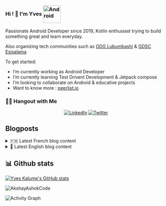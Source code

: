### Hi ! 👋 I'm Yves <img align="center" alt="Android" width="55" src="https://media.giphy.com/media/Y4bzv6DYbYzy8jDnoW/giphy.gif" />
Passionate Android Developer since 2019, Kotlin enthusiast trying to build something great and learn everyday.

Also organizing tech communities such as [GDG Lubumbashi](https://gdg.community.dev/gdg-lubumbashi/) & [GDSC Esisalama](https://gdsc.community.dev/higher-school-of-computer-science-salama/)

To get started:

- I’m currently working as Android Developer
- I’m currently learning Test Drivent Development & Jetpack compose
- I’m looking to collaborate on Android & educative projects
- Want to know more : [peerlist.io](https://peerlist.io/kalumeyves)

<h3> 🤝🏻 Hangout with Me </h3>

<p align="center">
<a href="https://www.linkedin.com/in/yveskalume/"><img alt="LinkedIn" src="https://img.shields.io/badge/LinkedIn-YvesKalume-blue?style=flat-square&logo=linkedin"></a>
<a href="https://twitter.com/kalumeyves"><img alt="Twitter" src="https://img.shields.io/badge/Twitter-KalumeYves-blue?style=flat-square&logo=twitter"></a>
</p>

## Blogposts

<details>
<summary>🇫🇷 Latest French blog content</summary>
<!-- BLOG-FR:START -->
- [5 conseils pour penser comme un programmeur](https://devscast.tech/posts/5-conseils-pour-penser-comme-un-programmeur-24)
- [Devenez GitHub Campus Expert, les candidatures pour février 2022 sont ouvertes !](https://devscast.tech/posts/github-campus-expert-candidatures-2022-23)
- [Devenir développeur : 3 conseils pour éviter l&#39;enfer des tutoriels](https://devscast.tech/posts/devenir-developpeur-eviter-enfer-des-tutoriels-22)
- [3 attitudes qui vous pousseront à abandonner votre prochain projet](https://devscast.tech/posts/3-attitudes-qui-pousseront-a-abandonner-un-projet-20)
- [l&#39;Impact de la documentation sur un logiciel](https://devscast.tech/posts/impact-documentation-sur-un-logiciel-19)
<!-- BLOG-FR:END -->
</details>

<details>
<summary>🏴󠁧󠁢󠁥󠁮󠁧󠁿 Latest English blog content</summary>
<!-- BLOG-EN:START -->
<!-- BLOG-EN:END -->
</details>

## 📊 Github stats

[![Yves Kalume's GitHub stats](https://github-readme-stats.vercel.app/api?username=yveskalume&theme=algolia&count_private=true&show_icons=true&include_all_commits=true&hide_border=true)](https://github.com/yveskalume)

<img align="center" src="https://github-readme-streak-stats.herokuapp.com/?user=YvesKalume&theme=algolia&hide_border=true" alt="AkshayAshokCode"/>


![Activity Graph](https://activity-graph.herokuapp.com/graph?username=yveskalume&theme=algolia&bg_color=0d1117&area_color=1f6fea&line=58a6ff&point=38d252&color=fefefe&hide_border=true)

<!--
**YvesKalume/yveskalume** is a ✨ _special_ ✨ repository because its `README.md` (this file) appears on your GitHub profile.
-->
